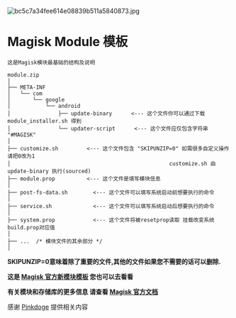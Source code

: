 ![bc5c7a34fee614e08839b511a5840873.jpg](https://i.loli.net/2020/01/30/fOFvI2o9KXqEkJr.jpg)
# Magisk Module 模板

`这是Magisk模块最基础的结构及说明`
```
module.zip
│
├── META-INF
│   └── com
│       └── google
│           └── android
│               ├── update-binary      <--- 这个文件你可以通过下载 module_installer.sh 得到
│               └── updater-script      <--- 这个文件应仅包含字符串 "#MAGISK"
│
├── customize.sh         <--- 这个文件包含 "SKIPUNZIP=0" 如需很多自定义操作 请把0改为1 
│                                                  customize.sh 由 update-binary 执行(sourced)
├── module.prop          <--- 这个文件是填写模块信息
│
├── post-fs-data.sh        <--- 这个文件可以填写系统启动前想要执行的命令
│
├── service.sh             <--- 这个文件可以填写系统启动后想要执行的命令
│
├── system.prop            <--- 这个文件将被resetprop读取 挂载改变系统build.prop对应值
│
├── ...  /* 模块文件的其余部分 */
│
```
**SKIPUNZIP=0意味着除了重要的文件,其他的文件如果您不需要的话可以删除.**

**这是 [Magisk 官方新模块模板](https://github.com/HANA-CI-Build-Project/magisk-module-template) 您也可以去看看**

**有关模块和存储库的更多信息 请查看 [Magisk 官方文档](https://topjohnwu.github.io/Magisk/guides.html)**

感谢 [Pinkdoge](https://github.com/Pinkdoge) 提供相关内容
